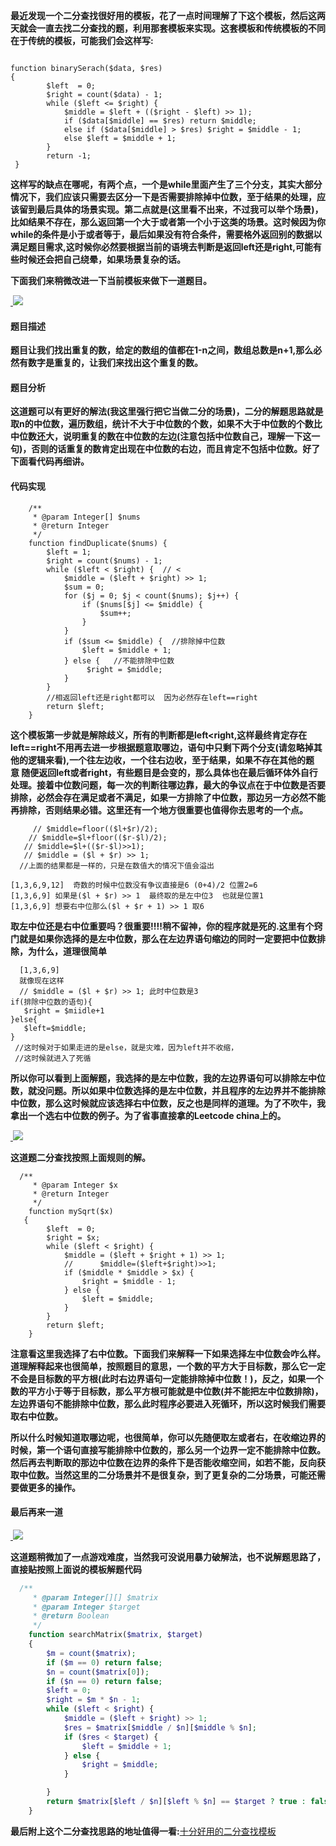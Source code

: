 

**最近发现一个二分查找很好用的模板，花了一点时间理解了下这个模板，然后这两天就会一直去找二分查找的题，利用那套模板来实现。这套模板和传统模板的不同在于传统的模板，可能我们会这样写:**

```

function binarySerach($data, $res)
{
        $left  = 0;
        $right = count($data) - 1;
        while ($left <= $right) {
            $middle = $left + (($right - $left) >> 1);
            if ($data[$middle] == $res) return $middle;
            else if ($data[$middle] > $res) $right = $middle - 1;
            else $left = $middle + 1;
        }
        return -1;
 }

```



**这样写的缺点在哪呢，有两个点，一个是while里面产生了三个分支，其实大部分情况下，我们应该只需要去区分一下是否需要排除掉中位数，至于结果的处理，应该留到最后具体的场景实现。第二点就是(这里看不出来，不过我可以举个场景)，比如结果不存在，那么返回第一个大于或者第一个小于这类的场景。这时候因为你while的条件是小于或者等于，最后如果没有符合条件，需要格外返回别的数据以满足题目需求,这时候你必然要根据当前的语境去判断是返回left还是right,可能有些时候还会把自己绕晕，如果场景复杂的话。**



**下面我们来稍微改进一下当前模板来做下一道题目。**




<a href="https://github.com/wuqinqiang/">
​    <img src="https://github.com/wuqinqiang/Lettcode-php/blob/master/images/287.png">
</a> 



#### 题目描述



**题目让我们找出重复的数，给定的数组的值都在1-n之间，数组总数是n+1,那么必然有数字是重复的，让我们来找出这个重复的数。**



#### 题目分析


**这道题可以有更好的解法(我这里强行把它当做二分的场景)，二分的解题思路就是取n的中位数，遍历数组，统计不大于中位数的个数，如果不大于中位数的个数比中位数还大，说明重复的数在中位数的左边(注意包括中位数自己，理解一下这一句)，否则的话重复的数肯定出现在中位数的右边，而且肯定不包括中位数。好了下面看代码再细讲。**



#### 代码实现

```
    /**
     * @param Integer[] $nums
     * @return Integer
     */
    function findDuplicate($nums) {
        $left = 1;
        $right = count($nums) - 1;
        while ($left < $right) {  // <
            $middle = ($left + $right) >> 1;
            $sum = 0;
            for ($j = 0; $j < count($nums); $j++) {
                if ($nums[$j] <= $middle) {
                    $sum++;
                }
            }
            if ($sum <= $middle) {  //排除掉中位数
                $left = $middle + 1;
            } else {   //不能排除中位数
                 $right = $middle;
            }
        }
        //相返回left还是right都可以  因为必然存在left==right
        return $left;
    }

```



**这个模板第一步就是解除歧义，所有的判断都是left<right,这样最终肯定存在left==right不用再去进一步根据题意取哪边，语句中只剩下两个分支(请忽略掉其他的逻辑来看),一个往左边收，一个往右边收，至于结果，如果不存在其他的题意 随便返回left或者right，有些题目是会变的，那么具体也在最后循环体外自行处理。接着中位数问题，每一次的判断往哪边靠，最大的争议点在于中位数是否要排除，必然会存在满足或者不满足，如果一方排除了中位数，那边另一方必然不能再排除，否则结果必错。这里还有一个地方很重要也值得你去思考的一个点。**

```
     // $middle=floor(($l+$r)/2);
    // $middle=$l+floor(($r-$l)/2);
   // $middle=$l+(($r-$l)>>1); 
   // $middle = ($l + $r) >> 1;
  //上面的结果都是一样的，只是在数值大的情况下值会溢出
  
[1,3,6,9,12]  奇数的时候中位数没有争议直接是6 (0+4)/2 位置2=6
[1,3,6,9] 如果是($l + $r) >> 1  最终取的是左中位3  也就是位置1
[1,3,6,9] 想要右中位那么($l + $r + 1) >> 1 取6

```

**取左中位还是右中位重要吗？很重要!!!!稍不留神，你的程序就是死的.这里有个窍门就是如果你选择的是左中位数，那么在左边界语句缩边的同时一定要把中位数排除，为什么，道理很简单**

```
  [1,3,6,9] 
  就像现在这样
  // $middle = ($l + $r) >> 1; 此时中位数是3
if(排除中位数的语句){
   $right = $miidle+1
}else{
   $left=$middle;
}
 //这时候对于如果走进的是else，就是灾难，因为left并不收缩，
 //这时候就进入了死循

```

**所以你可以看到上面解题，我选择的是左中位数，我的左边界语句可以排除左中位数，就没问题。所以如果中位数选择的是左中位数，并且程序的左边界并不能排除中位数，那么这时候就应该选择右中位数，反之也是同样的道理。为了不吹牛，我拿出一个选右中位数的例子。为了省事直接拿的Leetcode china上的。**


<a href="https://github.com/wuqinqiang/">
​    <img src="https://github.com/wuqinqiang/Lettcode-php/blob/master/images/69.png">
</a> 

**这道题二分查找按照上面规则的解。**

```
  /**
     * @param Integer $x
     * @return Integer
     */
    function mySqrt($x)
   {
        $left  = 0;
        $right = $x;
        while ($left < $right) {
            $middle = ($left + $right + 1) >> 1;
            //      $middle=($left+$right)>>1;
            if ($middle * $middle > $x) {
                $right = $middle - 1;
            } else {
                $left = $middle;
            }
        }
        return $left;
    }
```


**注意看这里我选择了右中位数。下面我们来解释一下如果选择左中位数会咋么样。道理解释起来也很简单，按照题目的意思，一个数的平方大于目标数，那么它一定不会是目标数的平方根(此时右边界语句一定能排除掉中位数！)，反之，如果一个数的平方小于等于目标数，那么平方根可能就是中位数(并不能把左中位数排除)，左边界语句不能排除中位数，那么此时程序必要进入死循环，所以这时候我们需要取右中位数。**


**所以什么时候知道取哪边呢，也很简单，你可以先随便取左或者右，在收缩边界的时候，第一个语句直接写能排除中位数的，那么另一个边界一定不能排除中位数。然后再去判断取的那边中位数在边界的条件下是否能收缩空间，如若不能，反向获取中位数。当然这里的二分场景并不是很复杂，到了更复杂的二分场景，可能还需要做更多的操作。**

#### 最后再来一道

<a href="https://github.com/wuqinqiang/">
​    <img src="https://github.com/wuqinqiang/Lettcode-php/blob/master/images/74.png">
</a> 

**这道题稍微加了一点游戏难度，当然我可没说用暴力破解法，也不说解题思路了，直接贴按照上面说的模板解题代码**

```php
  /**
     * @param Integer[][] $matrix
     * @param Integer $target
     * @return Boolean
     */
    function searchMatrix($matrix, $target)
    {
        $m = count($matrix);
        if ($m == 0) return false;
        $n = count($matrix[0]);
        if ($n == 0) return false;
        $left = 0;
        $right = $m * $n - 1;
        while ($left < $right) {
            $middle = ($left + $right) >> 1;
            $res = $matrix[$middle / $n][$middle % $n];
            if ($res < $target) {
                $left = $middle + 1;
            } else {
                $right = $middle;
            }

        }
        return $matrix[$left / $n][$left % $n] == $target ? true : false;
    }

```

**最后附上这个二分查找思路的地址值得一看:**[十分好用的二分查找模板](https://leetcode-cn.com/problems/search-insert-position/solution/te-bie-hao-yong-de-er-fen-cha-fa-fa-mo-ban-python-/)
